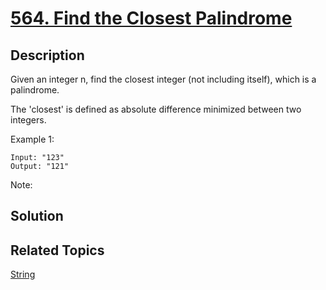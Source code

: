 # [564. Find the Closest Palindrome](https://leetcode.com/problems/find-the-closest-palindrome)

## Description

Given an integer n, find the closest integer (not including itself), which is a palindrome.

The 'closest' is defined as absolute difference minimized between two integers.

Example 1:

```
Input: "123"
Output: "121"
```



Note:



## Solution



## Related Topics

[String](https://leetcode.com/tag/string/) 